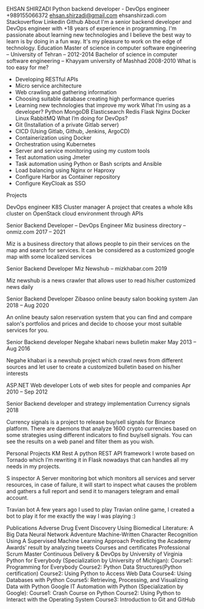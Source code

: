 EHSAN SHIRZADI
Python backend developer - DevOps engineer
+989155066372
     ehsan.shirzadi@gmail.com
     ehsanshirzadi.com
 Stackoverflow
 Linkedin
 Github
About
I'm a senior backend developer and DevOps engineer with +18 years of experience in programming. I'm passionate about learning new technologies and I believe the best way to learn is by doing in a fun way.
It's my pleasure to work on the edge of technology.
Education 
Master of science in computer software engineering – University of Tehran – 2012-2014
Bachelor of science in computer software engineering – Khayyam university of Mashhad 2008-2010
What is too easy for me?
- Developing RESTful APIs
- Micro service architecture
- Web crawling and gathering information
- Choosing suitable database creating high performance queries
- Learning new technologies that improve my work
What I’m using as a developer?
Python MongoDB Elasticsearch Redis Flask Nginx Docker Linux
RabbitMQ 
What I’m doing for DevOps?
- Git (Installation of a private Gitlab server)
- CICD (Using Gitlab, Github, Jenkins, ArgoCD)
- Containerization using Docker
- Orchestration using Kubernetes
- Server and service monitoring using my custom tools
- Test automation using Jmeter
- Task automation using Python or Bash scripts and Ansible
- Load balancing using Nginx or Haproxy
- Configure Harbor as Container repository
- Configure KeyCloak as SSO


Projects

DevOps engineer
K8S Cluster manager
A project that creates a whole k8s cluster on OpenStack cloud environment through APIs 

Senior Backend Developer – DevOps Engineer
Miz business directory – onmiz.com
2017 – 2021

Miz is a business directory that allows people to pin their services on the map and search for services. It can be considered as a customized google map with some localized services


Senior Backend Developer
Miz Newshub – mizkhabar.com
2019

Miz newshub is a news crawler that allows user to read his/her customized news daily

Senior Backend Developer
Zibasoo online beauty salon booking system
Jan 2018 – Aug 2020

An online beauty salon reservation system that you can find and compare salon's portfolios and prices and decide to choose your most suitable services for you.

Senior Backend developer
Negahe khabari news bulletin maker
May 2013 – Aug 2016

Negahe khabari is a newshub project which crawl news from different sources and let user to create a customized bulletin  based on his/her interests

ASP.NET Web developer
Lots of web sites for people and companies
Apr 2010 – Sep 2012

Senior Backend developer and strategy implementation
Currency signals
2018

Currency signals is a project to release buy/sell signals for Binance platform. There are daemons that analyze 1600 crypto currencies based on some strategies using different indicators to find buy/sell signals. You can see the results on a web panel and filter them as you wish.

Personal Projects
KM Rest
A python REST API framework I wrote based on Tornado which I’m rewriting it in Flask nowadays that can handles all my needs in my projects.

S inspector
A Server monitoring bot which monitors all services and server resources, in case of failure, it will start to inspect what causes the problem and gathers a full report and send it to managers telegram and email account.

Travian bot
A few years ago I used to play Travian online game, I created a bot to play it for me exactly the way I was playing :)

Publications
Adverse Drug Event Discovery Using Biomedical Literature: A Big Data Neural Network Adventure
Machine-Written Character Recognition Using A Supervised Machine Learning Approach
Predicting the Academy Awards’ result by analyzing tweets
Courses and certificates
Professional Scrum Master
Continuous Delivery & DevOps by University of Virginia
Python for Everybody (Specialization by University of Michigan):
    Course1: Programming for Everybody
    Course2: Python Data Structures(Python certification)
    Course2: Using Python to Access Web Data
    Course4: Using Databases with Python
    Course5: Retrieving, Processing, and Visualizing Data with Python
Google IT Automation with Python (Specialization by Google):
    Course1: Crash Course on Python
    Course2: Using Python to Interact with the Operating System
    Course3: Introduction to Git and GitHub
